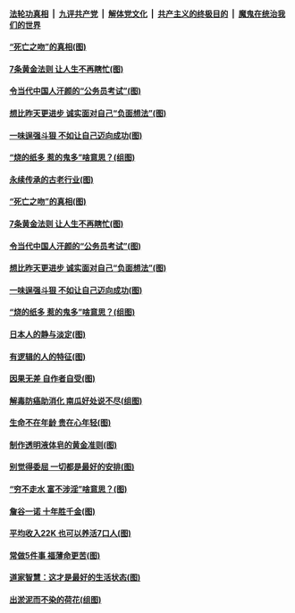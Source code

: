 

####  [法轮功真相](../../../../basic/blob/master/README.md?t=07040202) &nbsp;|&nbsp; [九评共产党](../../../../9ping.md/blob/master/README.md?t=07040202) &nbsp;|&nbsp; [解体党文化](../../../../jtdwh.md/blob/master/README.md?t=07040202)  &nbsp;|&nbsp; [共产主义的终极目的](../../../../gczydzjmd.md/blob/master/README.md?t=07040202) &nbsp;|&nbsp; [魔鬼在统治我们的世界](../../../../mgztzwmdsj.md/blob/master/README.md?t=07040202) 

#### [“死亡之吻”的真相(图)](../pages/p8/938205.md?t=07040202) 

#### [7条黄金法则 让人生不再瞎忙(图)](../pages/p8/938472.md?t=07040202) 

#### [令当代中国人汗颜的“公务员考试”(图)](../pages/p8/938246.md?t=07040202) 

#### [想比昨天更进步 诚实面对自己“负面想法”(图)](../pages/p8/938419.md?t=07040202) 

#### [一味逞强斗狠 不如让自己迈向成功(图)](../pages/p8/937701.md?t=07040202) 

#### [“烧的纸多 惹的鬼多”啥意思？(组图)](../pages/p8/938393.md?t=07040202) 

#### [永续传承的古老行业(图)](../pages/p8/938548.md?t=07040202) 

#### [“死亡之吻”的真相(图)](../pages/p8/938205.md?t=07040202) 

#### [7条黄金法则 让人生不再瞎忙(图)](../pages/p8/938472.md?t=07040202) 

#### [令当代中国人汗颜的“公务员考试”(图)](../pages/p8/938246.md?t=07040202) 

#### [想比昨天更进步 诚实面对自己“负面想法”(图)](../pages/p8/938419.md?t=07040202) 

#### [一味逞强斗狠 不如让自己迈向成功(图)](../pages/p8/937701.md?t=07040202) 

#### [“烧的纸多 惹的鬼多”啥意思？(组图)](../pages/p8/938393.md?t=07040202) 

#### [日本人的静与淡定(图)](../pages/p8/936769.md?t=07040202) 

#### [有逻辑的人的特征(图)](../pages/p8/938239.md?t=07040202) 

#### [因果无差 自作者自受(图)](../pages/p8/938272.md?t=07040202) 

#### [解毒防癌助消化 南瓜好处说不尽(组图)](../pages/p8/937975.md?t=07040202) 

#### [生命不在年龄 贵在心年轻(图)](../pages/p8/937698.md?t=07040202) 

#### [制作透明液体皂的黄金准则(图)](../pages/p8/938207.md?t=07040202) 

#### [别觉得委屈 一切都是最好的安排(图)](../pages/p8/921940.md?t=07040202) 

#### [“穷不走水 富不涉淫”啥意思？(图)](../pages/p8/938176.md?t=07040202) 

#### [詹谷一诺 十年胜千金(图)](../pages/p8/937705.md?t=07040202) 

#### [平均收入22K 也可以养活7口人(图)](../pages/p8/938104.md?t=07040202) 

#### [常做5件事 福薄命更苦(图)](../pages/p8/937990.md?t=07040202) 

#### [道家智慧：这才是最好的生活状态(图)](../pages/p8/900827.md?t=07040202) 

#### [出淤泥而不染的荷花(组图)](../pages/p8/937863.md?t=07040202) 

